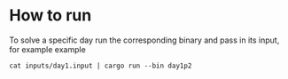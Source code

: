 # How to run

To solve a specific day run the corresponding binary and pass in its input, for example example

```
cat inputs/day1.input | cargo run --bin day1p2
```